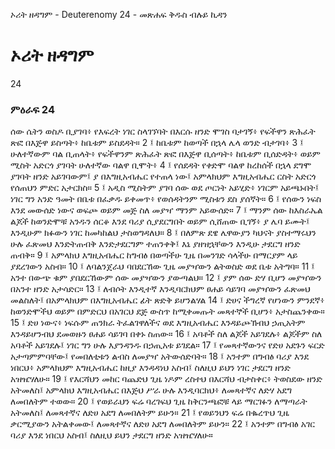 ﻿
 ኦሪት ዘዳግም - Deuterenomy 24 - መጽሐፍ ቅዱስ ብሉይ ኪዳን
# ኦሪት ዘዳግም
24
### ምዕራፍ 24
ሰው ሴትን ወስዶ ቢያገባ፥ የእፍረት ነገር ስላገኘባት በእርሱ ዘንድ ሞገስ ባታገኝ፥ የፍችዋን ጽሕፈት ጽፎ በእጅዋ ይስጣት፥ ከቤቱም ይስደዳት።
2 ፤ ከቤቱም ከወጣች በኋላ ሌላ ወንድ ብታገባ፥
3 ፤ ሁለተኛውም ባል ቢጠላት፥ የፍችዋንም ጽሕፈት ጽፎ በእጅዋ ቢሰጣት፥ ከቤቱም ቢሰድዳት፥ ወይም ሚስት አድርጎ ያገባት ሁለተኛው ባልዋ ቢሞት፥
4 ፤ የሰደዳት የቀድሞ ባልዋ ከረከሰች በኋላ ደግሞ ያገባት ዘንድ አይገባውም፤ ያ በእግዚአብሔር የተጠላ ነው፤ አምላክህም እግዚአብሔር ርስት አድርጎ የሰጠህን ምድር አታርክስ።
5 ፤ አዲስ ሚስትም ያገባ ሰው ወደ ጦርነት አይሂድ፥ ነገርም አይጫኑበት፤ ነገር ግን አንድ ዓመት በቤቱ በፈቃዱ ይቀመጥ፥ የወሰዳትንም ሚስቱን ደስ ያሰኛት።
6 ፤ የሰውን ነፍስ እንደ መውሰድ ነውና ወፍጮ ወይም መጅ ስለ መያዣ ማንም አይውሰድ።
7 ፤ ማንም ሰው ከእስራኤል ልጆች ከወንድሞቹ አንዱን ሰርቆ እንደ ባሪያ ሲያደርግበት ወይም ሲሸጠው ቢገኝ፥ ያ ሌባ ይሙት፤ እንዲሁም ክፉውን ነገር ከመካከልህ ታስወግዳለህ።
8 ፤ በለምጽ ደዌ ሌዋውያን ካህናት ያስተማሩህን ሁሉ ፈጽመህ እንድትጠብቅ እንድታደርግም ተጠንቀቅ፤ እኔ ያዘዝኋቸውን እንዲሁ ታደርግ ዘንድ ጠብቅ።
9 ፤ አምላክህ እግዚአብሔር ከግብፅ በወጣችሁ ጊዜ በመንገድ ሳላችሁ በማርያም ላይ ያደረገውን አስብ።
10 ፤ ለባልንጀራህ ባበደርኸው ጊዜ መያዣውን ልትወስድ ወደ ቤቱ አትግባ።
11 ፤ አንተ በውጭ ቁም ያበደርኸውም ሰው መያዣውን ያውጣልህ።
12 ፤ ያም ሰው ድሃ ቢሆን መያዣውን በአንተ ዘንድ አታሳድር።
13 ፤ ለብሶት እንዲተኛ እንዲባርክህም ፀሐይ ሳይገባ መያዣውን ፈጽመህ መልስለት፤ በአምላክህም በእግዚአብሔር ፊት ጽድቅ ይሆንልሃል
14 ፤ ድሀና ችግረኛ የሆነውን ምንደኛ፥ ከወንድሞችህ ወይም በምድርህ በአገርህ ደጅ ውስጥ ከሚቀመጡት መጻተኞች ቢሆን፥ አታስጨንቀው።
15 ፤ ድሀ ነውና፥ ነፍሱም ጠንክራ ትፈልገዋለችና ወደ እግዚአብሔር እንዳይጮኽብህ ኃጢአትም እንዳይሆንብህ ደመወዙን ፀሐይ ሳይገባ በቀኑ ስጠው።
16 ፤ አባቶች ስለ ልጆች አይገደሉ፥ ልጆችም ስለ አባቶች አይገደሉ፤ ነገር ግን ሁሉ እያንዳንዱ በኃጢአቱ ይገደል።
17 ፤ የመጻተኛውንና የድሀ አደጉን ፍርድ አታጣምምባቸው፤ የመበለቲቱን ልብስ ለመያዣ አትውሰድባት።
18 ፤ አንተም በግብፅ ባሪያ እንደ ነበርህ፥ አምላክህም እግዚአብሔር ከዚያ እንዳዳነህ አስብ፤ ስለዚህ ይህን ነገር ታደርግ ዘንድ አዝዤሃለሁ።
19 ፤ የእርሻህን መከር ባጨድህ ጊዜ ነዶም ረስተህ በእርሻህ ብታስቀር፥ ትወስደው ዘንድ አትመለስ፤ አምላክህ እግዚአብሔር በእጅህ ሥራ ሁሉ እንዲባርክህ፥ ለመጻተኛና ለድሃ አደግ ለመበለትም ተወው።
20 ፤ የወይራህን ፍሬ ባረገፍህ ጊዜ ከቅርንጫፎቹ ላይ ማርገፉን ለማጣራት አትመለስ፤ ለመጻተኛና ለድሀ አደግ ለመበለትም ይሁን።
21 ፤ የወይንህን ፍሬ በቈረጥህ ጊዜ ቃርሚያውን አትልቀመው፤ ለመጻተኛና ለድሀ አደግ ለመበለትም ይሁን።
22 ፤ አንተም በግብፅ አገር ባሪያ እንደ ነበርህ አስብ፤ ስለዚህ ይህን ታደርግ ዘንድ አዝዤሃለሁ። 
